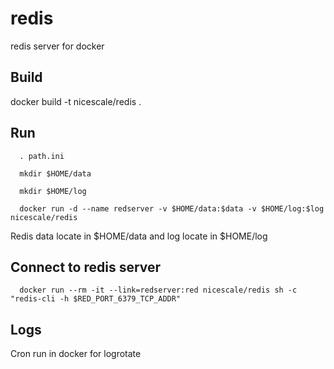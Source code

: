 redis
=====

redis server for docker

Build
-----

  docker build -t nicescale/redis .


Run
-----

```
  . path.ini

  mkdir $HOME/data

  mkdir $HOME/log

  docker run -d --name redserver -v $HOME/data:$data -v $HOME/log:$log nicescale/redis
```

Redis data locate in $HOME/data and log locate in $HOME/log


Connect to redis server
-----

```
  docker run --rm -it --link=redserver:red nicescale/redis sh -c "redis-cli -h $RED_PORT_6379_TCP_ADDR"
```


Logs
-----

Cron run in docker for logrotate


